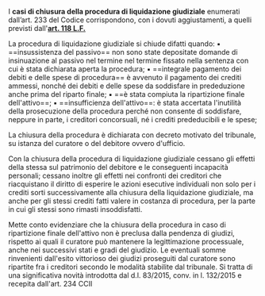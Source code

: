 I **casi di chiusura della procedura di liquidazione giudiziale** enumerati dall’art. 233 del Codice corrispondono, con i dovuti aggiustamenti, a quelli previsti dall'**[art. 118 L.F.](https://www.altalex.com/documents/news/2014/09/12/legge-fallimentare-del-fallimento#art118)**

La procedura di liquidazione giudiziale si chiude difatti quando:
▪ ==insussistenza del passivo== non sono state depositate domande di insinuazione al passivo nel termine nel termine fissato nella sentenza con cui è stata dichiarata aperta la procedura;
▪ ==integrale pagamento dei debiti e delle spese di procedura== è avvenuto il pagamento dei crediti ammessi, nonché dei debiti e delle spese da soddisfare in prededuzione anche prima del riparto finale;
▪ ==è stata compiuta la ripartizione finale dell'attivo==;
▪ ==insufficienza dell'attivo==: è stata accertata l'inutilità della prosecuzione della procedura perché non consente di soddisfare, neppure in parte, i creditori concorsuali, né i crediti prededucibili e le spese;

La chiusura della procedura è dichiarata con decreto motivato del tribunale, su istanza del curatore o del debitore ovvero d'ufficio.

Con la chiusura della procedura di liquidazione giudiziale cessano gli effetti della stessa sul patrimonio del debitore e le conseguenti incapacità personali; cessano inoltre gli effetti nei confronti dei creditori che riacquistano il diritto di esperire le azioni esecutive individuali non solo per i crediti sorti successivamente alla chiusura della liquidazione giudiziale, ma anche per gli stessi crediti fatti valere in costanza di procedura, per la parte in cui gli stessi sono rimasti insoddisfatti.

Mette conto evidenziare che la chiusura della procedura in caso di ripartizione finale dell'attivo non è preclusa dalla pendenza di giudizi, rispetto ai quali il curatore può mantenere la legittimazione processuale, anche nei successivi stati e gradi del giudizio. Le eventuali somme rinvenienti dall'esito vittorioso dei giudizi proseguiti dal curatore sono ripartite fra i creditori secondo le modalità stabilite dal tribunale.
Si tratta di una significativa novità introdotta dal d.l. 83/2015, conv. in l. 132/2015 e recepita dall'art. 234 CCII